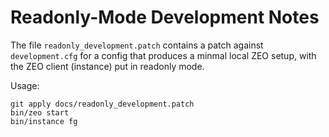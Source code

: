 Readonly-Mode Development Notes
===============================

The file ``readonly_development.patch`` contains a patch against
``development.cfg`` for a config that produces a minmal local ZEO setup,
with the ZEO client (instance) put in readonly mode.

Usage:

```
git apply docs/readonly_development.patch
bin/zeo start
bin/instance fg
```
